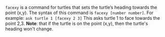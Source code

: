 `facexy` is a command for turtles that sets the turtle’s heading towards the point (x,y). The syntax of this command is `facexy [number number]`.  For example: 
```ask turtle 1 [facexy 2 3]```
 This asks turtle 1 to face towards the point 2,3.
 **Note**: that if the turtle is on the point (x,y), then the turtle's heading won't change. 